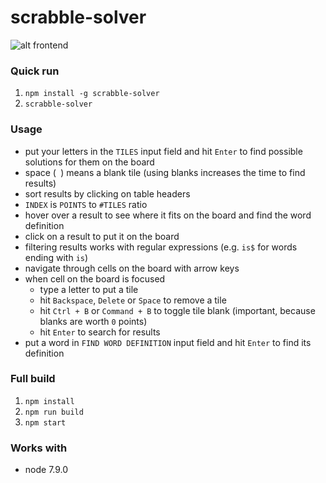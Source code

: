 # scrabble-solver

![alt frontend](https://raw.githubusercontent.com/kamilmielnik/scrabble-solver/master/screenshot.png)

### Quick run
1. `npm install -g scrabble-solver`
2. `scrabble-solver`

### Usage
- put your letters in the `TILES` input field and hit `Enter` to find possible solutions for them on the board
- space (` `) means a blank tile (using blanks increases the time to find results)
- sort results by clicking on table headers
- `INDEX` is `POINTS` to `#TILES` ratio
- hover over a result to see where it fits on the board and find the word definition
- click on a result to put it on the board
- filtering results works with regular expressions (e.g. `is$` for words ending with `is`)
- navigate through cells on the board with arrow keys
- when cell on the board is focused
  - type a letter to put a tile
  - hit `Backspace`, `Delete` or `Space` to remove a tile
  - hit `Ctrl + B` or `Command + B` to toggle tile blank (important, because blanks are worth `0` points)
  - hit `Enter` to search for results
- put a word in `FIND WORD DEFINITION` input field and hit `Enter` to find its definition

### Full build
1. `npm install`
2. `npm run build`
3. `npm start`

### Works with
- node 7.9.0
